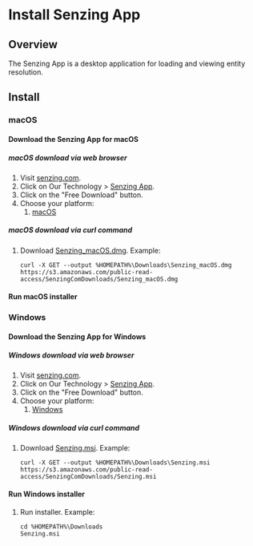 # Install Senzing App

## Overview

The Senzing App is a desktop application for loading and viewing entity resolution.

## Install

### macOS

#### Download the Senzing App for macOS

##### macOS download via web browser

1. Visit [senzing.com](https://senzing.com/).
1. Click on Our Technology > [Senzing App](https://senzing.com/senzing-app/).
1. Click on the "Free Download" button.
1. Choose your platform:
    1. [macOS](https://s3.amazonaws.com/public-read-access/SenzingComDownloads/Senzing_macOS.dmg)

##### macOS download via curl command

1. Download [Senzing_macOS.dmg](https://s3.amazonaws.com/public-read-access/SenzingComDownloads/Senzing_macOS.dmg). Example:

    ```console
    curl -X GET --output %HOMEPATH%\Downloads\Senzing_macOS.dmg https://s3.amazonaws.com/public-read-access/SenzingComDownloads/Senzing_macOS.dmg
    ```

#### Run macOS installer

### Windows

#### Download the Senzing App for Windows

##### Windows download via web browser

1. Visit [senzing.com](https://senzing.com/).
1. Click on Our Technology > [Senzing App](https://senzing.com/senzing-app/).
1. Click on the "Free Download" button.
1. Choose your platform:
    1. [Windows](https://s3.amazonaws.com/public-read-access/SenzingComDownloads/Senzing.msi)

##### Windows download via curl command

1. Download [Senzing.msi](https://s3.amazonaws.com/public-read-access/SenzingComDownloads/Senzing.msi). Example:

    ```console
    curl -X GET --output %HOMEPATH%\Downloads\Senzing.msi https://s3.amazonaws.com/public-read-access/SenzingComDownloads/Senzing.msi
    ```

#### Run Windows installer

1. Run installer.  Example:

    ```console
    cd %HOMEPATH%\Downloads
    Senzing.msi
    ```
